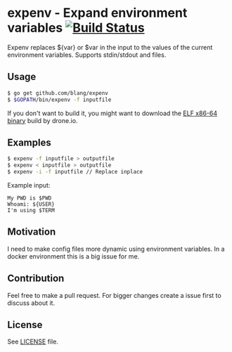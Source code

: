 expenv - Expand environment variables [![Build Status](https://drone.io/github.com/blang/expenv/status.png)](https://drone.io/github.com/blang/expenv/latest)
======
Expenv replaces ${var} or $var in the input to the values of the current environment variables. Supports stdin/stdout and files.

Usage
-----
```bash
$ go get github.com/blang/expenv
$ $GOPATH/bin/expenv -f inputfile
```

If you don't want to build it, you might want to download the [ELF x86-64 binary](https://drone.io/github.com/blang/expenv/files/expenv)  build by drone.io.

Examples
-----

```bash
$ expenv -f inputfile > outputfile
$ expenv < inputfile > outputfile
$ expenv -i -f inputfile // Replace inplace
```

Example input:
```
My PWD is $PWD
Whoami: ${USER}
I'm using $TERM
```

Motivation
-----

I need to make config files more dynamic using environment variables. In a docker environment this is a big issue for me.

Contribution
-----

Feel free to make a pull request. For bigger changes create a issue first to discuss about it.


License
-----

See [LICENSE](LICENSE) file.